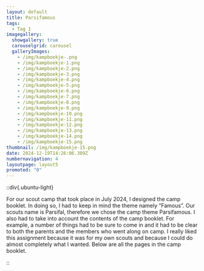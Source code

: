 ```yaml
---
layout: default
title: Parsifamous
tags:
  - Tag 1
imagegallery:
  showgallery: true
  carouselgrid: carousel
  galleryImages:
    - /img/kampboekje-.png
    - /img/kampboekje-1.png
    - /img/kampboekje-2.png
    - /img/kampboekje-3.png
    - /img/kampboekje-4.png
    - /img/kampboekje-5.png
    - /img/kampboekje-6.png
    - /img/kampboekje-7.png
    - /img/kampboekje-8.png
    - /img/kampboekje-9.png
    - /img/kampboekje-10.png
    - /img/kampboekje-11.png
    - /img/kampboekje-12.png
    - /img/kampboekje-13.png
    - /img/kampboekje-14.png
    - /img/kampboekje-15.png
thumbnail: /img/kampboekje-15.png
date: 2024-12-19T14:26:06.309Z
numbernavigation: 4
layoutpage: layout5
promoted: "0"
---
```

<!--StartFragment-->

::div{.ubuntu-light}

For our scout camp that took place in July 2024, I designed the camp booklet. In doing so, I had to keep in mind the theme namely “Famous”. Our scouts name is Parsifal, therefore we chose the camp theme Parsifamous. I also had to take into account the contents of the camp booklet. For example, a number of things had to be sure to come in and it had to be clear to both the parents and the members who went along on camp. I really liked this assignment because it was for my own scouts and because I could do almost completely what I wanted. Below are all the pages in the camp booklet.

::

<!--EndFragment-->